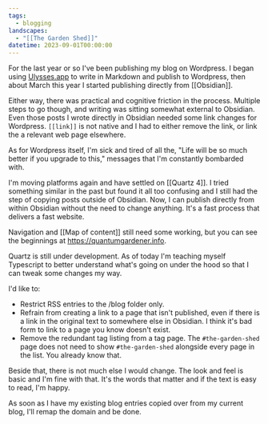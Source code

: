 ```yaml
---
tags:
  - blogging
landscapes:
  - "[[The Garden Shed]]"
datetime: 2023-09-01T00:00:00
---
```

For the last year or so I've been publishing my blog on Wordpress. I began using [Ulysses.app](https://ulysses.app) to write in Markdown and publish to Wordpress, then about March this year I started publishing directly from [[Obsidian]].

Either way, there was practical and cognitive friction in the process. Multiple steps to go though, and writing was sitting somewhat external to Obsidian. Even those posts I wrote directly in Obsidian needed some link changes for Wordpress. ``[[link]]`` is not native and I had to either remove the link, or link the a relevant web page elsewhere.

As for Wordpress itself, I'm sick and tired of all the, "Life will be so much better if you upgrade to this," messages that I'm constantly bombarded with.

I'm moving platforms again and have settled on [[Quartz 4]]. I tried something similar in the past but found it all too confusing and I still had the step of copying posts outside of Obsidian. Now, I can publish directly from within Obsidian without the need to change anything. It's a fast process that delivers a fast website.

Navigation and [[Map of content]] still need some working, but you can see the beginnings at https://quantumgardener.info.

Quartz is still under development. As of today I'm teaching myself Typescript to better understand what's going on under the hood so that I can tweak some changes my way.

I'd like to:
- Restrict RSS entries to the /blog folder only.
- Refrain from creating a link to a page that isn't published, even if there is a link in the original text to somewhere else in Obsidian. I think it's bad form to link to a page you know doesn't exist.
- Remove the redundant tag listing from a tag page. The `#the-garden-shed` page does not need to show `#the-garden-shed` alongside every page in the list. You already know that.

Beside that, there is not much else I would change. The look and feel is basic and I'm fine with that. It's the words that matter and if the text is easy to read, I'm happy.

As soon as I have my existing blog entries copied over from my current blog, I'll remap the domain and be done.